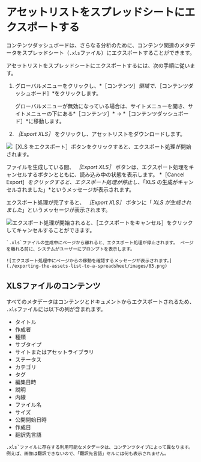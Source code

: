 # アセットリストをスプレッドシートにエクスポートする

コンテンツダッシュボードは、さらなる分析のために、コンテンツ関連のメタデータをスプレッドシート（`.xls`ファイル）にエクスポートすることができます。

アセットリストをスプレッドシートにエクスポートするには、次の手順に従います。

1. グローバルメニューをクリックし、*［コンテンツ］*領域で、*［コンテンツダッシュボード］*をクリックします。

   グローバルメニューが無効になっている場合は、サイトメニューを開き、サイトメニューの下にある*［コンテンツ］* &rarr; *［コンテンツダッシュボード］*に移動します。

1. *［Export XLS］* をクリックし、アセットリストをダウンロードします。

![［XLS をエクスポート］ボタンをクリックすると、エクスポート処理が開始されます。](./exporting-the-assets-list-to-a-spreadsheet/images/01.png)

ファイルを生成している間、 *［Export XLS］* ボタンは、エクスポート処理をキャンセルするボタンとともに、読み込み中の状態を表示します。 *［Cancel Export］*をクリックすると、エクスポート処理が停止し、*「XLS の生成がキャンセルされました」*というメッセージが表示されます。

エクスポート処理が完了すると、 *［Export XLS］* ボタンに「 *XLS が生成されました*」というメッセージが表示されます。

![エクスポート処理が開始されると、［エクスポートをキャンセル］をクリックしてキャンセルすることができます。](./exporting-the-assets-list-to-a-spreadsheet/images/02.png)

```{note}
`.xls`ファイルの生成中にページから離れると、エクスポート処理が停止されます。 ページを離れる前に、システムがユーザーにプロンプトを表示します。

![エクスポート処理中にページからの移動を確認するメッセージが表示されます。](./exporting-the-assets-list-to-a-spreadsheet/images/03.png)
```

## XLSファイルのコンテンツ

すべてのメタデータはコンテンツとドキュメントからエクスポートされるため、 `.xls`ファイルには以下の列が含まれます。

* タイトル
* 作成者
* 種類
* サブタイプ
* サイトまたはアセットライブラリ
* ステータス
* カテゴリ
* タグ
* 編集日時
* 説明
* 内線
* ファイル名
* サイズ
* 公開開始日時
* 作成日
* 翻訳先言語

```{note}
.xls`ファイルに存在する利用可能なメタデータは、コンテンツタイプによって異なります。 例えば、画像は翻訳できないので、「翻訳先言語」セルには何も表示されません。
```